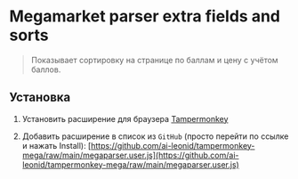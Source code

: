 
# Megamarket parser extra fields and sorts

> Показывает сортировку на странице по баллам и цену с учётом баллов.


## Установка
1. Установить расширение для браузера [Tampermonkey](https://www.tampermonkey.net/)

2. Добавить расширение в список из `GitHub` (просто перейти по ссылке и нажать Install): [https://github.com/ai-leonid/tampermonkey-mega/raw/main/megaparser.user.js](https://github.com/ai-leonid/tampermonkey-mega/raw/main/megaparser.user.js)
